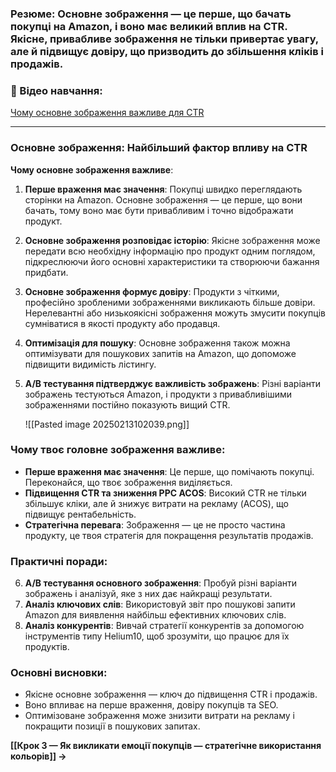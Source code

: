 ### **Резюме**: Основне зображення — це перше, що бачать покупці на Amazon, і воно має великий вплив на CTR. Якісне, привабливе зображення не тільки привертає увагу, але й підвищує довіру, що призводить до збільшення кліків і продажів.

### **🎥 Відео навчання**:

[Чому основне зображення важливе для CTR](https://www.youtube.com/watch?v=I0EaBfH7kZg&embeds_referring_euri=https%3A%2F%2Fmag-school.com%2F&source_ve_path=MjM4NTE)

---
### **Основне зображення: Найбільший фактор впливу на CTR**

**Чому основне зображення важливе**:

1. **Перше враження має значення**: Покупці швидко переглядають сторінки на Amazon. Основне зображення — це перше, що вони бачать, тому воно має бути привабливим і точно відображати продукт.
    
2. **Основне зображення розповідає історію**: Якісне зображення може передати всю необхідну інформацію про продукт одним поглядом, підкреслюючи його основні характеристики та створюючи бажання придбати.
    
3. **Основне зображення формує довіру**: Продукти з чіткими, професійно зробленими зображеннями викликають більше довіри. Нерелевантні або низькоякісні зображення можуть змусити покупців сумніватися в якості продукту або продавця.
    
4. **Оптимізація для пошуку**: Основне зображення також можна оптимізувати для пошукових запитів на Amazon, що допоможе підвищити видимість лістингу.
    
5. **A/B тестування підтверджує важливість зображень**: Різні варіанти зображень тестуються Amazon, і продукти з привабливішими зображеннями постійно показують вищий CTR.

	![[Pasted image 20250213102039.png]]

### **Чому твоє головне зображення важливе:**

- **Перше враження має значення**: Це перше, що помічають покупці. Переконайся, що твоє зображення виділяється.
- **Підвищення CTR та зниження PPC ACOS**: Високий CTR не тільки збільшує кліки, але й знижує витрати на рекламу (ACOS), що підвищує рентабельність.
- **Стратегічна перевага**: Зображення — це не просто частина продукту, це твоя стратегія для покращення результатів продажів.

### **Практичні поради**:

6. **A/B тестування основного зображення**: Пробуй різні варіанти зображень і аналізуй, яке з них дає найкращі результати.
7. **Аналіз ключових слів**: Використовуй звіт про пошукові запити Amazon для виявлення найбільш ефективних ключових слів.
8. **Аналіз конкурентів**: Вивчай стратегії конкурентів за допомогою інструментів типу Helium10, щоб зрозуміти, що працює для їх продуктів.

### **Основні висновки**:

- Якісне основне зображення — ключ до підвищення CTR і продажів.
- Воно впливає на перше враження, довіру покупців та SEO.
- Оптимізоване зображення може знизити витрати на рекламу і покращити позиції в пошукових запитах.

**[[Крок 3 — Як викликати емоції покупців — стратегічне використання кольорів]] →**